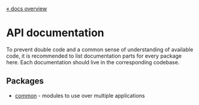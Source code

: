[« docs overview](../README.md)

# API documentation
To prevent double code and a common sense of understanding of available code,
it is recommended to list documentation parts for every package here.
Each documentation should live in the corresponding codebase.

## Packages
- [common](../src/packages/src/common/README.md) - modules to use over multiple applications


